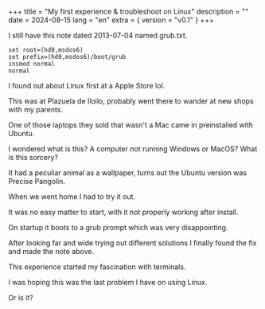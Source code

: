 +++
title = "My first experience & troubleshoot on Linux"
description = ""
date = 2024-08-15
lang = "en"
extra = { version = "v0.1" }
+++

I still have this note dated 2013-07-04 named grub.txt.           

```
set root=(hd0,msdos6)
set prefix=(hd0,msdos6)/boot/grub
insmod normal
normal
```

I found out about Linux first at a Apple Store lol. 

This was at Plazuela de Iloilo, probably went there to wander at new shops with my parents.

One of those laptops they sold that wasn't a Mac came in preinstalled with Ubuntu.

I wondered what is this? A computer not running Windows or MacOS? What is this sorcery?

It had a peculiar animal as a wallpaper, turns out the Ubuntu version was Precise Pangolin.

When we went home I had to try it out.

It was no easy matter to start, with it not properly working after install.

On startup it boots to a grub prompt which was very disappointing.

After looking far and wide trying out different solutions I finally found the fix and made the note above.

This experience started my fascination with terminals.

I was hoping this was the last problem I have on using Linux. 

Or is it?